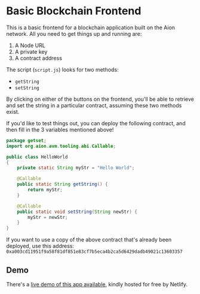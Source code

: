 # Basic Blockchain Frontend

This is a basic frontend for a blockchain application built on the Aion network. All you need to get things up and running are:

1. A Node URL
2. A private key
3. A contract address

The script (`script.js`) looks for two methods:

- `getString`
- `setString`

By clicking on either of the buttons on the frontend, you'll be able to retrieve and set the string in a particular contract, assuming these two methods exist.

If you'd like to test things out, you can deploy the following contract, and then fill in the 3 variables mentioned above!

```java
package getset;
import org.aion.avm.tooling.abi.Callable;

public class HelloWorld
{
    private static String myStr = "Hello World";

    @Callable
    public static String getString() {
        return myStr;
    }

    @Callable
    public static void setString(String newStr) {
        myStr = newStr;
    }
}
```

If you want to use a copy of the above contract that's already been deployed, use this address: `0xa003cd11951f9a58f81df851e83cf7b5eca4b2ca5d6429dadb49021c13603357`

## Demo

There's a [live demo of this app available](#), kindly hosted for free by Netlify.
